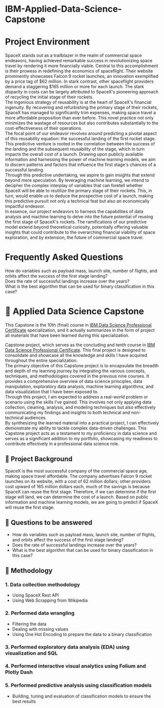 # IBM-Applied-Data-Science-Capstone

# Project Environment
SpaceX stands out as a trailblazer in the realm of commercial space endeavors, having achieved remarkable success in revolutionizing space travel by rendering it more financially viable. Central to this accomplishment is their prowess in redefining the economics of spaceflight. Their website prominently showcases Falcon 9 rocket launches, an innovation exemplified by a price tag of $62 million. In stark contrast, other spaceflight providers demand a staggering $165 million or more for each launch. The stark disparity in costs can be largely attributed to SpaceX's pioneering approach of recycling the initial stage of their rockets.<br>
The ingenious strategy of reusability is at the heart of SpaceX's financial ingenuity. By recovering and refurbishing the primary stage of their rockets, SpaceX has managed to significantly trim expenses, making space travel a more affordable proposition than ever before. This novel practice not only minimizes the wastage of resources but also contributes substantially to the cost-effectiveness of their operations.<br>
The focal point of our endeavor revolves around predicting a pivotal aspect of this reusability equation: the successful landing of the first rocket stage. This predictive venture is rooted in the correlation between the success of the landing and the subsequent reusability of the stage, which in turn impacts the overall cost of a launch. Drawing upon publicly available information and harnessing the power of machine learning models, we aim to discern patterns and factors that influence the first stage's chances of a successful landing.<br>
Through this predictive undertaking, we aspire to gain insights that extend beyond mere speculation. By leveraging machine learning, we intend to decipher the complex interplay of variables that can foretell whether SpaceX will be able to reutilize the primary stage of their rockets. This, in turn, would enable us to deduce the prospective cost of a launch, making this predictive pursuit not only a technical feat but also an economically impactful endeavor.<br>
In essence, our project endeavors to harness the capabilities of data analysis and machine learning to delve into the future potential of reusing the first stage of SpaceX's rockets. The ramifications of our predictive model extend beyond theoretical curiosity, potentially offering valuable insights that could contribute to the overarching financial viability of space exploration, and by extension, the future of commercial space travel.
# Frequently Asked Questions
How do variables such as payload mass, launch site, number of flights, and orbits affect the success of the first stage landing?<br>
Does the rate of successful landings increase over the years?<br>
What is the best algorithm that can be used for binary classification in this case?



# :rocket: Applied Data Science Capstone
This Capstone is the 10th (final) course in [IBM Data Science Professional Certificate](https://www.coursera.org/professional-certificates/ibm-data-science) specialization, and it actually summarizes in the form of project all materials that have been learned during this specialization.

Capstone project, which serves as the concluding and tenth course in [IBM Data Science Professional Certificate](https://www.coursera.org/professional-certificates/ibm-data-science). This final project is designed to consolidate and showcase all the knowledge and skills I have acquired throughout the entire specialization.<br> 
The primary objective of this Capstone project is to encapsulate the breadth and depth of my learning journey by integrating the various concepts, techniques, and methodologies covered in the previous nine courses. It provides a comprehensive overview of data science principles, data manipulation, exploratory data analysis, machine learning algorithms, and data visualization that I have been exposed to.<br>Through this project, I am expected to address a real-world problem or scenario using the skills I've gained. This involves not only applying data collection, cleaning, analysis, and modeling techniques but also effectively communicating my findings and insights to both technical and non-technical audiences.<br> By synthesizing the learned material into a practical project, I can effectively demonstrate my ability to tackle complex data-driven challenges. This Capstone project acts as a testament to my proficiency in data science and serves as a significant addition to my portfolio, showcasing my readiness to contribute effectively in a professional data science role.

## :page_facing_up: Project Background
SpaceX is the most successful company of the commercial space 
age, making space travel affordable. The company advertises Falcon 
9 rocket launches on its website, with a cost of 62 million dollars; 
other providers cost upward of 165 million dollars each, much of the 
savings is because SpaceX can reuse the first stage. Therefore, if we 
can determine if the first stage will land, we can determine the cost 
of a launch. Based on public information and machine learning 
models, we are going to predict if SpaceX will reuse the first stage.
## :page_facing_up: Questions to be answered 
- How do variables such as payload mass, launch site, number of 
flights, and orbits affect the success of the first stage landing? 
- Does the rate of successful landings increase over the years? 
- What is the best algorithm that can be used for binary classification 
in this case?
## :page_facing_up: Methodology
  ### 1. Data collection methodology
  - Using SpaceX Rest API
  - Using Web Scrapping from Wikipedia
  ### 2. Performed data wrangling
  - Filtering the data
  - Dealing with missing values
  - Using One Hot Encoding to prepare the data to a binary classification
  ### 3. Performed exploratory data analysis (EDA) using visualization and SQL
  ### 4. Performed interactive visual analytics using Folium and Plotly Dash
  ### 5. Performed predictive analysis using classification models
  - Building, tuning and evaluation of classification models to ensure the best
  results






